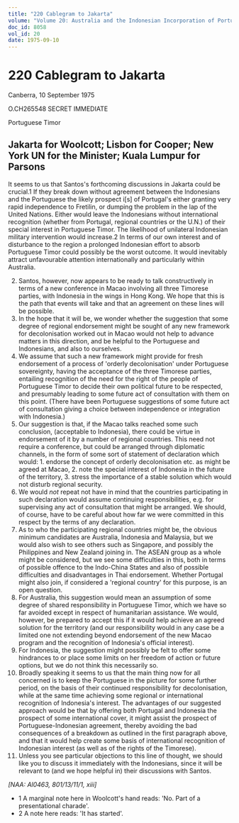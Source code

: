 ```yaml
---
title: "220 Cablegram to Jakarta"
volume: "Volume 20: Australia and the Indonesian Incorporation of Portuguese Timor, 1974-1976"
doc_id: 8058
vol_id: 20
date: 1975-09-10
---
```


# 220 Cablegram to Jakarta

Canberra, 10 September 1975

O.CH265548 SECRET IMMEDIATE

Portuguese Timor

## Jakarta for Woolcott; Lisbon for Cooper; New York UN for the Minister; Kuala Lumpur for Parsons

It seems to us that Santos's forthcoming discussions in Jakarta could be crucial.1 If they break down without agreement between the Indonesians and the Portuguese the likely prospect i[s] of Portugal's either granting very rapid independence to Fretilin, or dumping the problem in the lap of the United Nations. Either would leave the Indonesians without international recognition (whether from Portugal, regional countries or the U.N.) of their special interest in Portuguese Timor. The likelihood of unilateral Indonesian military intervention would increase.2 In terms of our own interest and of disturbance to the region a prolonged Indonesian effort to absorb Portuguese Timor could possibly be the worst outcome. It would inevitably attract unfavourable attention internationally and particularly within Australia.

  2. Santos, however, now appears to be ready to talk constructively in terms of a new conference in Macao involving all three Timorese parties, with Indonesia in the wings in Hong Kong. We hope that this is the path that events will take and that an agreement on these lines will be possible.
  3. In the hope that it will be, we wonder whether the suggestion that some degree of regional endorsement might be sought of any new framework for decolonisation worked out in Macao would not help to advance matters in this direction, and be helpful to the Portuguese and Indonesians, and also to ourselves.
  4. We assume that such a new framework might provide for fresh endorsement of a process of 'orderly decolonisation' under Portuguese sovereignty, having the acceptance of the three Timorese parties, entailing recognition of the need for the right of the people of Portuguese Timor to decide their own political future to be respected, and presumably leading to some future act of consultation with them on this point. (There have been Portuguese suggestions of some future act of consultation giving a choice between independence or integration with Indonesia.)
  5. Our suggestion is that, if the Macao talks reached some such conclusion, (acceptable to Indonesia), there could be virtue in endorsement of it by a number of regional countries. This need not require a conference, but could be arranged through diplomatic channels, in the form of some sort of statement of declaration which would: 
    1. endorse the concept of orderly decolonisation etc. as might be agreed at Macao,
    2. note the special interest of Indonesia in the future of the territory,
    3. stress the importance of a stable solution which would not disturb regional security.
  6. We would _not_ repeat not have in mind that the countries participating in such declaration would assume continuing responsibilities, e.g. for supervising any act of consultation that might be arranged. We should, of course, have to be careful about how far we were committed in this respect by the terms of any declaration.
  7. As to who the participating regional countries might be, the obvious minimum candidates are Australia, Indonesia and Malaysia, but we would also wish to see others such as Singapore, and possibly the Philippines and New Zealand joining in. The ASEAN group as a whole might be considered, but we see some difficulties in this, both in terms of possible offence to the Indo-China States and also of possible difficulties and disadvantages in Thai endorsement. Whether Portugal might also join, if considered a 'regional country' for this purpose, is an open question.
  8. For Australia, this suggestion would mean an assumption of some degree of shared responsibility in Portuguese Timor, which we have so far avoided except in respect of humanitarian assistance. We would, however, be prepared to accept this if it would help achieve an agreed solution for the territory (and our responsibility would in any case be a limited one not extending beyond endorsement of the new Macao program and the recognition of Indonesia's official interest).
  9. For Indonesia, the suggestion might possibly be felt to offer some hindrances to or place some limits on her freedom of action or future options, but we do not think this necessarily so.
  10. Broadly speaking it seems to us that the main thing now for all concerned is to keep the Portuguese in the picture for some further period, on the basis of their continued responsibility for decolonisation, while at the same time achieving some regional or international recognition of Indonesia's interest. The advantages of our suggested approach would be that by offering both Portugal and Indonesia the prospect of some international cover, it might assist the prospect of Portuguese-Indonesian agreement, thereby avoiding the bad consequences of a breakdown as outlined in the first paragraph above, and that it would help create some basis of international recognition of Indonesian interest (as well as of the rights of the Timorese).
  11. Unless you see particular objections to this line of thought, we should like you to discuss it immediately with the Indonesians, since it will be relevant to (and we hope helpful in) their discussions with Santos.



_[NAA: Al0463, 801/13/11/1, xiii]_

  * 1 A marginal note here in Woolcott's hand reads: 'No. Part of a presentational charade'. 
  * 2 A note here reads: 'It has started'. 


